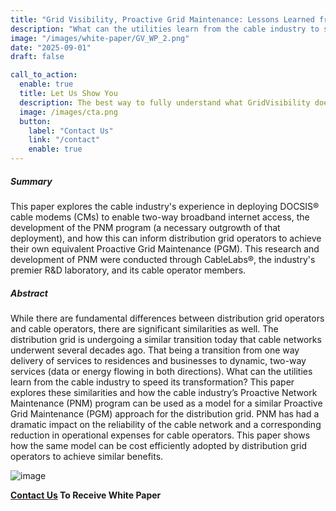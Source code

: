 ```yaml
---
title: "Grid Visibility, Proactive Grid Maintenance: Lessons Learned from the Cable Industry"
description: "What can the utilities learn from the cable industry to speed its transformation? This paper explores these similarities and how the cable industry’s Proactive Network Maintenance (PNM) program can be used as a model for a similar Proactive Grid Maintenance (PGM) approach for the distribution grid."
image: "/images/white-paper/GV_WP_2.png"
date: "2025-09-01"
draft: false

call_to_action:
  enable: true
  title: Let Us Show You
  description: The best way to fully understand what GridVisibility does is to see it...live. That's when the implications of high fidelity, low latency, and continuous distribution come into focus. GridVisibility changes everything!
  image: /images/cta.png
  button:
    label: "Contact Us"
    link: "/contact"
    enable: true
---
```


##### Summary

This paper explores the cable industry's experience in deploying DOCSIS® cable modems (CMs) to enable two-way broadband internet access, the development of the PNM program (a necessary outgrowth of that deployment), and how this can inform distribution grid operators to achieve their own equivalent Proactive Grid Maintenance (PGM). This research and development of PNM were conducted through CableLabs®, the industry's premier R&D laboratory, and its cable operator members.

##### Abstract

While there are fundamental differences between distribution grid operators and cable operators, there are significant similarities as well. The distribution grid is undergoing a similar transition today that cable networks underwent several decades ago. That being a transition from one way delivery of services to residences and businesses to dynamic, two-way services (data or energy flowing in both directions). What can the utilities learn from the cable industry to speed its transformation? This paper explores these similarities and how the cable industry’s Proactive Network Maintenance (PNM) program can be used as a model for a similar Proactive Grid Maintenance (PGM) approach for the distribution grid. PNM has had a dramatic impact on the reliability of the cable network and a corresponding reduction in operational expenses for cable operators. This paper shows how the same model can be cost efficiently adopted by distribution grid operators to achieve similar benefits.

![image](/images/white-paper/GV_WP_2.png)

**[Contact Us](/contact) To Receive White Paper**
